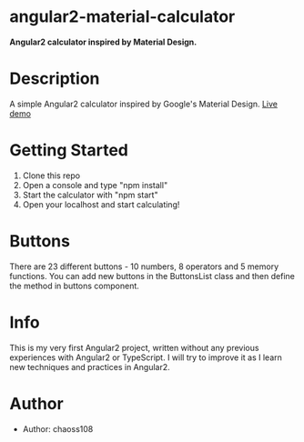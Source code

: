 # angular2-material-calculator

**Angular2 calculator inspired by Material Design.**

# Description
A simple Angular2 calculator inspired by Google's Material Design. [Live demo](https://chaoss108.github.io/)

# Getting Started
1. Clone this repo
2. Open a console and type "npm install"
3. Start the calculator with "npm start"
4. Open your localhost and start calculating!

# Buttons
There are 23 different buttons - 10 numbers, 8 operators and 5 memory functions. You can add new buttons in the ButtonsList class and then define the method in buttons component.

# Info
This is my very first Angular2 project, written without any previous experiences with Angular2 or TypeScript. I will try to improve it as I learn new techniques and practices in Angular2.

# Author
* Author: chaoss108
